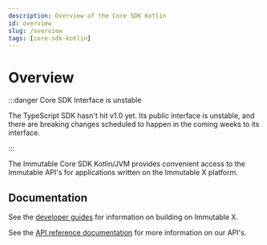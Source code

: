 ```yaml
---
description: Overview of the Core SDK Kotlin
id: overview
slug: /overview
tags: [core-sdk-kotlin]
---
```


# Overview

:::danger Core SDK Interface is unstable

The TypeScript SDK hasn't hit v1.0 yet. Its public interface is unstable, and there are breaking changes scheduled to happen in the coming weeks to its interface. 

:::

The Immutable Core SDK Kotlin/JVM provides convenient access to the Immutable API's for applications written on the Immutable X platform.

## Documentation

See the [developer guides](https://docs.x.immutable.com) for information on building on Immutable X.

See the [API reference documentation](https://docs.x.immutable.com/reference) for more information on our API's.
